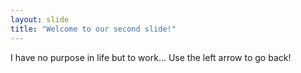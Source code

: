 ```yaml
---
layout: slide
title: "Welcome to our second slide!"
---
```

I have no purpose in life but to work...
Use the left arrow to go back!
